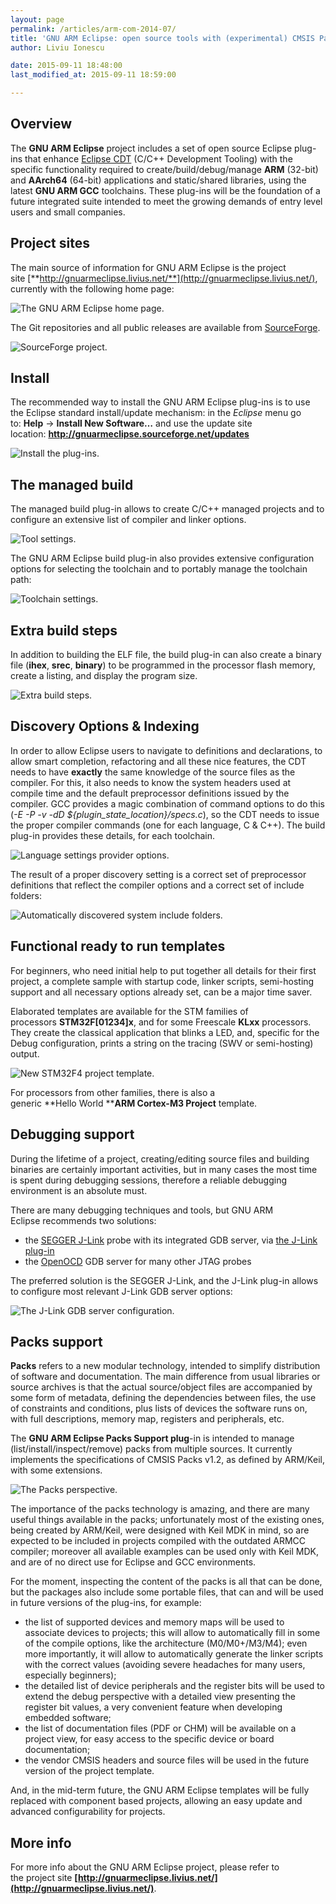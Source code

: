 ```yaml
---
layout: page
permalink: /articles/arm-com-2014-07/
title: 'GNU ARM Eclipse: open source tools with (experimental) CMSIS Pack support'
author: Liviu Ionescu

date: 2015-09-11 18:48:00
last_modified_at: 2015-09-11 18:59:00

---
```



## Overview

The **GNU ARM Eclipse** project includes a set of open source Eclipse plug-ins that enhance [Eclipse CDT](https://www.eclipse.org/cdt/) (C/C++ Development Tooling) with the specific functionality required to create/build/debug/manage **ARM** (32-bit) and **AArch64** (64-bit) applications and static/shared libraries, using the latest **GNU ARM GCC** toolchains. These plug-ins will be the foundation of a future integrated suite intended to meet the growing demands of entry level users and small companies.

## Project sites

The main source of information for GNU ARM Eclipse is the project site [**http://gnuarmeclipse.livius.net/**](http://gnuarmeclipse.livius.net/), currently with the following home page:

![The GNU ARM Eclipse home page.](http://gnuarmeclipse.livius.net/blog/wp-content/uploads/2014/07/HomePage.png)

The Git repositories and all public releases are available from [SourceForge](http://sourceforge.net/projects/gnuarmeclipse/).

![SourceForge project.](http://gnuarmeclipse.livius.net/blog/wp-content/uploads/2014/07/SourceForge.png)

## Install

The recommended way to install the GNU ARM Eclipse plug-ins is to use the Eclipse standard install/update mechanism: in the _Eclipse_ menu go to: **Help** → **Install New Software…** and use the update site location: **http://gnuarmeclipse.sourceforge.net/updates**

![Install the plug-ins.](http://gnuarmeclipse.livius.net/blog/wp-content/uploads/2014/07/Install.png)

## The managed build

The managed build plug-in allows to create C/C++ managed projects and to configure an extensive list of compiler and linker options.

![Tool settings.](http://gnuarmeclipse.livius.net/blog/wp-content/uploads/2014/07/ToolSettings.png)

The GNU ARM Eclipse build plug-in also provides extensive configuration options for selecting the toolchain and to portably manage the toolchain path:

![Toolchain settings.](http://gnuarmeclipse.livius.net/blog/wp-content/uploads/2014/07/Toolchains.png)

## Extra build steps

In addition to building the ELF file, the build plug-in can also create a binary file (**ihex**, **srec**, **binary**) to be programmed in the processor flash memory, create a listing, and display the program size.

![Extra build steps.](http://gnuarmeclipse.livius.net/blog/wp-content/uploads/2014/07/ExtraBuildSteps.png)

## Discovery Options & Indexing

In order to allow Eclipse users to navigate to definitions and declarations, to allow smart completion, refactoring and all these nice features, the CDT needs to have **exactly** the same knowledge of the source files as the compiler. For this, it also needs to know the system headers used at compile time and the default preprocessor definitions issued by the compiler. GCC provides a magic combination of command options to do this (_-E -P -v -dD ${plugin_state_location}/specs.c_), so the CDT needs to issue the proper compiler commands (one for each language, C & C++). The build plug-in provides these details, for each toolchain.

![Language settings provider options.](http://gnuarmeclipse.livius.net/blog/wp-content/uploads/2014/07/LanguageProviderOptions.png)

The result of a proper discovery setting is a correct set of preprocessor definitions that reflect the compiler options and a correct set of include folders:

![Automatically discovered system include folders.](http://gnuarmeclipse.livius.net/blog/wp-content/uploads/2014/07/Includes.png)

## Functional ready to run templates

For beginners, who need initial help to put together all details for their first project, a complete sample with startup code, linker scripts, semi-hosting support and all necessary options already set, can be a major time saver.

Elaborated templates are available for the STM families of processors **STM32F[01234]x**, and for some Freescale **KLxx** processors. They create the classical application that blinks a LED, and, specific for the Debug configuration, prints a string on the tracing (SWV or semi-hosting) output.

![New STM32F4 project template.](http://gnuarmeclipse.livius.net/blog/wp-content/uploads/2014/07/NewProjectTemplate.png)

For processors from other families, there is also a generic **Hello World ****ARM Cortex-M3 Project** template.

## Debugging support

During the lifetime of a project, creating/editing source files and building binaries are certainly important activities, but in many cases the most time is spent during debugging sessions, therefore a reliable debugging environment is an absolute must.

There are many debugging techniques and tools, but GNU ARM Eclipse recommends two solutions:

* the [SEGGER J-Link](http://www.segger.com/jlink_base.html) probe with its integrated GDB server, via [the J-Link plug-in](http://gnuarmeclipse.livius.net/blog/jlink-debugging/)
* the [OpenOCD](http://openocd.sourceforge.net/) GDB server for many other JTAG probes

The preferred solution is the SEGGER J-Link, and the J-Link plug-in allows to configure most relevant J-Link GDB server options:

![The J-Link GDB server configuration.](http://gnuarmeclipse.livius.net/blog/wp-content/uploads/2014/07/jlink.png)

## Packs support

**Packs** refers to a new modular technology, intended to simplify distribution of software and documentation. The main difference from usual libraries or source archives is that the actual source/object files are accompanied by some form of metadata, defining the dependencies between files, the use of constraints and conditions, plus lists of devices the software runs on, with full descriptions, memory map, registers and peripherals, etc.

The **GNU ARM Eclipse Packs Support plug**-in is intended to manage (list/install/inspect/remove) packs from multiple sources. It currently implements the specifications of CMSIS Packs v1.2, as defined by ARM/Keil, with some extensions.

![The Packs perspective.](http://gnuarmeclipse.livius.net/blog/wp-content/uploads/2014/07/PacksPerspective1.png)

The importance of the packs technology is amazing, and there are many useful things available in the packs; unfortunately most of the existing ones, being created by ARM/Keil, were designed with Keil MDK in mind, so are expected to be included in projects compiled with the outdated ARMCC compiler; moreover all available examples can be used only with Keil MDK, and are of no direct use for Eclipse and GCC environments.

For the moment, inspecting the content of the packs is all that can be done, but the packages also include some portable files, that can and will be used in future versions of the plug-ins, for example:

* the list of supported devices and memory maps will be used to associate devices to projects; this will allow to automatically fill in some of the compile options, like the architecture (M0/M0+/M3/M4); even more importantly, it will allow to automatically generate the linker scripts with the correct values (avoiding severe headaches for many users, especially beginners);
* the detailed list of device peripherals and the register bits will be used to extend the debug perspective with a detailed view presenting the register bit values, a very convenient feature when developing embedded software;
* the list of documentation files (PDF or CHM) will be available on a project view, for easy access to the specific device or board documentation;
* the vendor CMSIS headers and source files will be used in the future version of the project template.

And, in the mid-term future, the GNU ARM Eclipse templates will be fully replaced with component based projects, allowing an easy update and advanced configurability for projects.

## More info

For more info about the GNU ARM Eclipse project, please refer to the project site **[http://gnuarmeclipse.livius.net/](http://gnuarmeclipse.livius.net/)**.